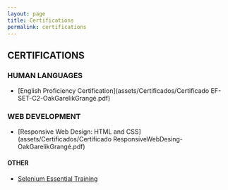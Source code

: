 ```yaml
---
layout: page
title: Certifications
permalink: certifications
---
```

## CERTIFICATIONS

### HUMAN LANGUAGES

- [English Proficiency Certification](assets/Certificados/Certificado EF-SET-C2-OakGarelikGrangé.pdf)


### WEB DEVELOPMENT

- [Responsive Web Design: HTML and CSS](assets/Certificados/Certificado ResponsiveWebDesing-OakGarelikGrangé.pdf)

#### OTHER

- [Selenium Essential Training](assets\img\Certifications\CertificateOfCompletion_Selenium_Essential_Training.pdf)
